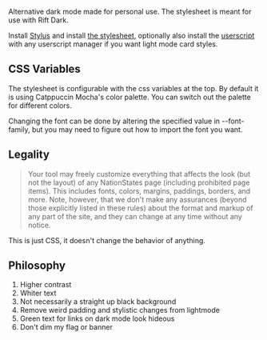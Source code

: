 Alternative dark mode made for personal use. The stylesheet is meant for use with Rift Dark.

Install [Stylus](https://addons.mozilla.org/en-US/firefox/addon/styl-us/?utm_source=addons.mozilla.org&utm_medium=referral&utm_content=search) and install [the stylesheet](https://github.com/Kractero/ns-stylus-theme-dumps/raw/main/dark-mod.user.styl), optionally also install the [userscript](https://github.com/Kractero/ns-stylus-theme-dumps/raw/main/card-overwrite.user.js) with any userscript manager if you want light mode card styles.

## CSS Variables

The stylesheet is configurable with the css variables at the top. By default it is using Catppuccin Mocha's color palette. You can switch out the palette for different colors.

Changing the font can be done by altering the specified value in --font-family, but you may need to figure out how to import the font you want.

## Legality

>Your tool may freely customize everything that affects the look (but not the layout) of any NationStates page (including prohibited page items). This includes fonts, colors, margins, paddings, borders, and more. Note, however, that we don't make any assurances (beyond those explicitly listed in these rules) about the format and markup of any part of the site, and they can change at any time without any notice.

This is just CSS, it doesn't change the behavior of anything. 

## Philosophy

1. Higher contrast
2. Whiter text
3. Not necessarily a straight up black background
4. Remove weird padding and stylistic changes from lightmode
5. Green text for links on dark mode look hideous
6. Don't dim my flag or banner
